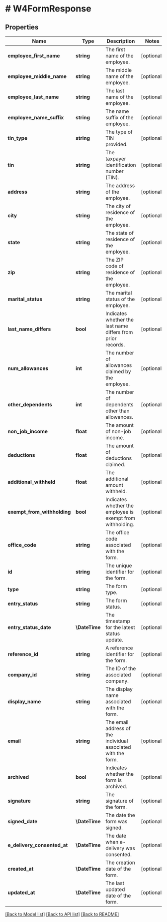 # # W4FormResponse

## Properties

Name | Type | Description | Notes
------------ | ------------- | ------------- | -------------
**employee_first_name** | **string** | The first name of the employee. | [optional]
**employee_middle_name** | **string** | The middle name of the employee. | [optional]
**employee_last_name** | **string** | The last name of the employee. | [optional]
**employee_name_suffix** | **string** | The name suffix of the employee. | [optional]
**tin_type** | **string** | The type of TIN provided. | [optional]
**tin** | **string** | The taxpayer identification number (TIN). | [optional]
**address** | **string** | The address of the employee. | [optional]
**city** | **string** | The city of residence of the employee. | [optional]
**state** | **string** | The state of residence of the employee. | [optional]
**zip** | **string** | The ZIP code of residence of the employee. | [optional]
**marital_status** | **string** | The marital status of the employee. | [optional]
**last_name_differs** | **bool** | Indicates whether the last name differs from prior records. | [optional]
**num_allowances** | **int** | The number of allowances claimed by the employee. | [optional]
**other_dependents** | **int** | The number of dependents other than allowances. | [optional]
**non_job_income** | **float** | The amount of non-job income. | [optional]
**deductions** | **float** | The amount of deductions claimed. | [optional]
**additional_withheld** | **float** | The additional amount withheld. | [optional]
**exempt_from_withholding** | **bool** | Indicates whether the employee is exempt from withholding. | [optional]
**office_code** | **string** | The office code associated with the form. | [optional]
**id** | **string** | The unique identifier for the form. | [optional]
**type** | **string** | The form type. | [optional]
**entry_status** | **string** | The form status. | [optional]
**entry_status_date** | **\DateTime** | The timestamp for the latest status update. | [optional]
**reference_id** | **string** | A reference identifier for the form. | [optional]
**company_id** | **string** | The ID of the associated company. | [optional]
**display_name** | **string** | The display name associated with the form. | [optional]
**email** | **string** | The email address of the individual associated with the form. | [optional]
**archived** | **bool** | Indicates whether the form is archived. | [optional]
**signature** | **string** | The signature of the form. | [optional]
**signed_date** | **\DateTime** | The date the form was signed. | [optional]
**e_delivery_consented_at** | **\DateTime** | The date when e-delivery was consented. | [optional]
**created_at** | **\DateTime** | The creation date of the form. | [optional]
**updated_at** | **\DateTime** | The last updated date of the form. | [optional]

[[Back to Model list]](../../../README.md#models) [[Back to API list]](../../../README.md#endpoints) [[Back to README]](../../../README.md)
